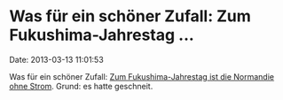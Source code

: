 Was für ein schöner Zufall: Zum Fukushima-Jahrestag \...
========================================================

Date: 2013-03-13 11:01:53

Was für ein schöner Zufall: [Zum Fukushima-Jahrestag ist die Normandie
ohne
Strom](http://blog.eichhoernchen.fr/post/Atomland-Normandie-ohne-Strom).
Grund: es hatte geschneit.
